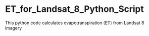 # ET_for_Landsat_8_Python_Script
This python code calculates evapotranspiration (ET) from Landsat 8 imagery
